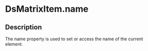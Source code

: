 # DsMatrixItem.name

## Description

The name property is used to set or access the name of the current element.
